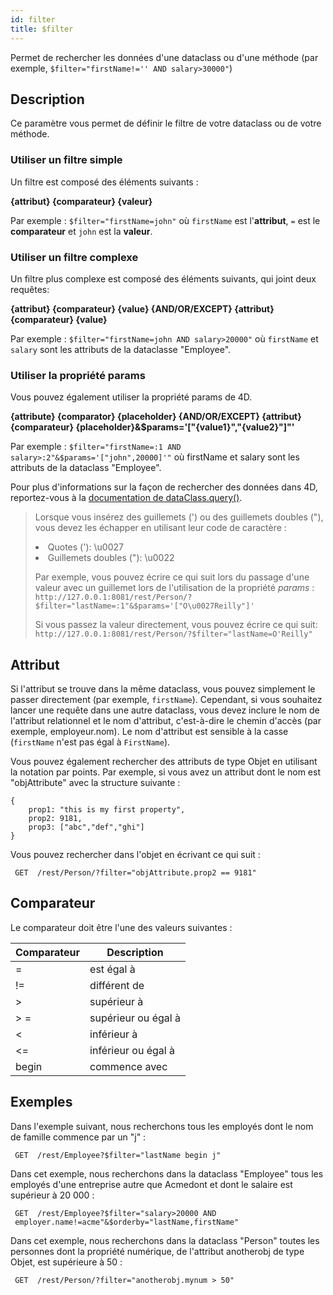 ```yaml
---
id: filter
title: $filter
---
```


Permet de rechercher les données d'une dataclass ou d'une méthode (par exemple, `$filter="firstName!='' AND salary>30000"`)

## Description

Ce paramètre vous permet de définir le filtre de votre dataclass ou de votre méthode.

### Utiliser un filtre simple

Un filtre est composé des éléments suivants :

**{attribut} {comparateur} {valeur}**

Par exemple : `$filter="firstName=john"` où `firstName` est l'**attribut**, `=` est le **comparateur** et `john` est la **valeur**.

### Utiliser un filtre complexe

Un filtre plus complexe est composé des éléments suivants, qui joint deux requêtes:

**{attribut} {comparateur} {value} {AND/OR/EXCEPT} {attribut} {comparateur} {value}**

Par exemple : `$filter="firstName=john AND salary>20000"` où `firstName` et `salary` sont les attributs de la dataclasse "Employee".

### Utiliser la propriété params

Vous pouvez également utiliser la propriété params de 4D.

**{attribute} {comparator} {placeholder} {AND/OR/EXCEPT} {attribut} {comparateur} {placeholder}&$params='["{value1}","{value2}"]"'**

Par exemple : `$filter="firstName=:1 AND salary>:2"&$params='["john",20000]'"` où firstName et salary sont les attributs de la dataclass "Employee".

Pour plus d'informations sur la façon de rechercher des données dans 4D, reportez-vous à la [documentation de dataClass.query()](../API/DataClassClass.md#query).

> Lorsque vous insérez des guillemets (') ou des guillemets doubles ("), vous devez les échapper en utilisant leur code de caractère :
>
> <li>Quotes ('): \u0027</li>
> <li>Guillemets doubles ("): \u0022</li>
>
> Par exemple, vous pouvez écrire ce qui suit lors du passage d'une valeur avec un guillemet lors de l'utilisation de la propriété _params_ :\
> `http://127.0.0.1:8081/rest/Person/?$filter="lastName=:1"&$params='["O\u0027Reilly"]'`
>
> Si vous passez la valeur directement, vous pouvez écrire ce qui suit:
> `http://127.0.0.1:8081/rest/Person/?$filter="lastName=O'Reilly"`

## Attribut

Si l'attribut se trouve dans la même dataclass, vous pouvez simplement le passer directement (par exemple, `firstName`). Cependant, si vous souhaitez lancer une requête dans une autre dataclass, vous devez inclure le nom de l'attribut relationnel et le nom d'attribut, c'est-à-dire le chemin d'accès (par exemple, employeur.nom). Le nom d'attribut est sensible à la casse (`firstName` n'est pas égal à `FirstName`).

Vous pouvez également rechercher des attributs de type Objet en utilisant la notation par points. Par exemple, si vous avez un attribut dont le nom est "objAttribute" avec la structure suivante :

```
{
    prop1: "this is my first property",
    prop2: 9181,
    prop3: ["abc","def","ghi"]
}
```

Vous pouvez rechercher dans l'objet en écrivant ce qui suit :

` GET  /rest/Person/?filter="objAttribute.prop2 == 9181"`

## Comparateur

Le comparateur doit être l'une des valeurs suivantes :

| Comparateur | Description         |
| ----------- | ------------------- |
| =           | est égal à          |
| !=          | différent de        |
| >           | supérieur à         |
| > =         | supérieur ou égal à |
| <           | inférieur à         |
| <=          | inférieur ou égal à |
| begin       | commence avec       |

## Exemples

Dans l'exemple suivant, nous recherchons tous les employés dont le nom de famille commence par un "j" :

```
 GET  /rest/Employee?$filter="lastName begin j"
```

Dans cet exemple, nous recherchons dans la dataclass "Employee" tous les employés d'une entreprise autre que Acmedont et dont le salaire est supérieur à 20 000 :

```
 GET  /rest/Employee?$filter="salary>20000 AND  
 employer.name!=acme"&$orderby="lastName,firstName"
```

Dans cet exemple, nous recherchons dans la dataclass "Person" toutes les personnes dont la propriété numérique, de l'attribut anotherobj de type Objet, est supérieure à 50 :

```
 GET  /rest/Person/?filter="anotherobj.mynum > 50"
```
